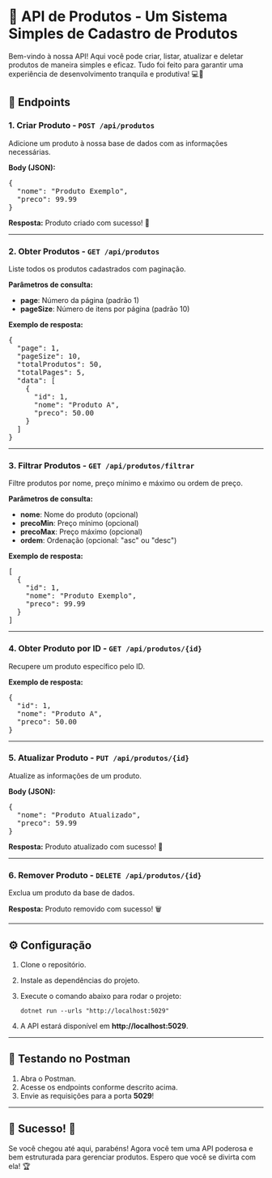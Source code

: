 # 🚀 API de Produtos - Um Sistema Simples de Cadastro de Produtos

Bem-vindo à nossa API! Aqui você pode criar, listar, atualizar e deletar produtos de maneira simples e eficaz. Tudo foi feito para garantir uma experiência de desenvolvimento tranquila e produtiva! 💻🎉

## 🧭 Endpoints

### 1. **Criar Produto** - `POST /api/produtos`
Adicione um produto à nossa base de dados com as informações necessárias.

<p><strong>Body (JSON):</strong></p>
<pre>
{
  "nome": "Produto Exemplo",
  "preco": 99.99
}
</pre>

<p><strong>Resposta:</strong> Produto criado com sucesso! 🏅</p>

---

### 2. **Obter Produtos** - `GET /api/produtos`
Liste todos os produtos cadastrados com paginação.

<p><strong>Parâmetros de consulta:</strong></p>
<ul>
  <li><strong>page</strong>: Número da página (padrão 1)</li>
  <li><strong>pageSize</strong>: Número de itens por página (padrão 10)</li>
</ul>

<p><strong>Exemplo de resposta:</strong></p>
<pre>
{
  "page": 1,
  "pageSize": 10,
  "totalProdutos": 50,
  "totalPages": 5,
  "data": [
    {
      "id": 1,
      "nome": "Produto A",
      "preco": 50.00
    }
  ]
}
</pre>

---

### 3. **Filtrar Produtos** - `GET /api/produtos/filtrar`
Filtre produtos por nome, preço mínimo e máximo ou ordem de preço.

<p><strong>Parâmetros de consulta:</strong></p>
<ul>
  <li><strong>nome</strong>: Nome do produto (opcional)</li>
  <li><strong>precoMin</strong>: Preço mínimo (opcional)</li>
  <li><strong>precoMax</strong>: Preço máximo (opcional)</li>
  <li><strong>ordem</strong>: Ordenação (opcional: "asc" ou "desc")</li>
</ul>

<p><strong>Exemplo de resposta:</strong></p>
<pre>
[
  {
    "id": 1,
    "nome": "Produto Exemplo",
    "preco": 99.99
  }
]
</pre>

---

### 4. **Obter Produto por ID** - `GET /api/produtos/{id}`
Recupere um produto específico pelo ID.

<p><strong>Exemplo de resposta:</strong></p>
<pre>
{
  "id": 1,
  "nome": "Produto A",
  "preco": 50.00
}
</pre>

---

### 5. **Atualizar Produto** - `PUT /api/produtos/{id}`
Atualize as informações de um produto.

<p><strong>Body (JSON):</strong></p>
<pre>
{
  "nome": "Produto Atualizado",
  "preco": 59.99
}
</pre>

<p><strong>Resposta:</strong> Produto atualizado com sucesso! 🔄</p>

---

### 6. **Remover Produto** - `DELETE /api/produtos/{id}`
Exclua um produto da base de dados.

<p><strong>Resposta:</strong> Produto removido com sucesso! 🗑️</p>

---

## ⚙️ Configuração

1. Clone o repositório.
2. Instale as dependências do projeto.
3. Execute o comando abaixo para rodar o projeto:
   <pre><code>dotnet run --urls "http://localhost:5029"</code></pre>

4. A API estará disponível em <strong>http://localhost:5029</strong>.

---

## 📝 Testando no Postman

1. Abra o Postman.
2. Acesse os endpoints conforme descrito acima.
3. Envie as requisições para a porta <strong>5029</strong>!

---

## 🚀 Sucesso! 🎉

Se você chegou até aqui, parabéns! Agora você tem uma API poderosa e bem estruturada para gerenciar produtos. Espero que você se divirta com ela! 🏆
